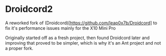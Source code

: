 # Droidcord2

A reworked fork of (Droidcord)[https://github.com/leap0x7b/Droidcord] to fix it's performance issues mainly for the X10 Mini Pro


Originally started off as a fresh project, then found Droidcord later and improving that proved to be simpler, which is why it's an Ant project and not a proper fork.
